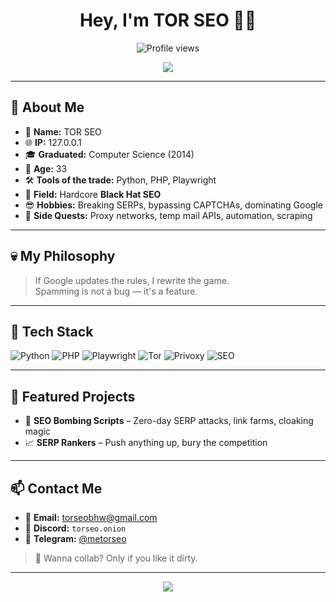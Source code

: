 <h1 align="center">Hey, I'm TOR SEO 👨‍💻</h1>

<p align="center">
  <img src="https://komarev.com/ghpvc/?username=xtorseo&style=flat-square&color=blue" alt="Profile views" />
</p>

<p align="center">
  <img src="https://readme-typing-svg.herokuapp.com?font=Fira+Code&duration=3000&pause=500&center=true&width=435&lines=Black+Hat+SEO+Expert;Python+%7C+PHP+%7C+Playwright;Spamming+for+Fun+%26+Profit;Welcome+to+127.0.0.1+🌐" />
</p>

---

## 👤 About Me

- 🧠 **Name:** TOR SEO  
- 🌐 **IP:** 127.0.0.1  
- 🎓 **Graduated:** Computer Science (2014)  
- 📍 **Age:** 33  
- 🛠 **Tools of the trade:** Python, PHP, Playwright  
- 🦾 **Field:** Hardcore **Black Hat SEO**  
- 😎 **Hobbies:** Breaking SERPs, bypassing CAPTCHAs, dominating Google  
- 🧪 **Side Quests:** Proxy networks, temp mail APIs, automation, scraping

---

## 💀 My Philosophy

> If Google updates the rules, I rewrite the game.  
> Spamming is not a bug — it's a feature.

---

## 🧰 Tech Stack

![Python](https://img.shields.io/badge/Python-3.x-yellow?style=flat-square&logo=python)
![PHP](https://img.shields.io/badge/PHP-8.x-blue?style=flat-square&logo=php)
![Playwright](https://img.shields.io/badge/Playwright-Automation-green?style=flat-square&logo=microsoftedge)
![Tor](https://img.shields.io/badge/Tor-Network-purple?style=flat-square&logo=tor-project)
![Privoxy](https://img.shields.io/badge/Privoxy-Proxy-orange?style=flat-square)
![SEO](https://img.shields.io/badge/SEO-Black%20Hat-critical?style=flat-square)

---

## 🚀 Featured Projects

- 🎯 **SEO Bombing Scripts** – Zero-day SERP attacks, link farms, cloaking magic  
- 📈 **SERP Rankers** – Push anything up, bury the competition

---

## 📫 Contact Me

- 📧 **Email:** [torseobhw@gmail.com](mailto:torseobhw@gmail.com)  
- 💬 **Discord:** `torseo.onion`  
- 📡 **Telegram:** [@metorseo](https://t.me/metorseo)

> 🧨 Wanna collab? Only if you like it dirty.  

---

<p align="center">
  <img src="https://capsule-render.vercel.app/api?type=waving&color=gradient&height=150&section=footer"/>
</p>
